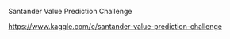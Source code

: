 Santander Value Prediction Challenge

https://www.kaggle.com/c/santander-value-prediction-challenge
